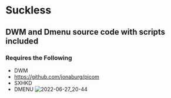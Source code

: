 # Suckless
## DWM and Dmenu source code with scripts included
### Requires the Following
- DWM
- https://github.com/jonaburg/picom
- SXHKD
- DMENU
![2022-06-27_20-44](https://user-images.githubusercontent.com/64269332/176023007-91d8703c-81d0-4091-81c5-0154d62af33c.png)
